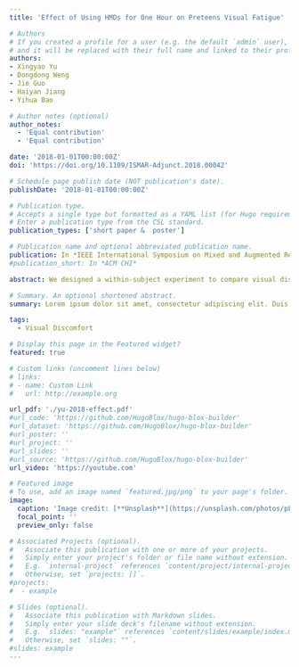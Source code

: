 ```yaml
---
title: 'Effect of Using HMDs for One Hour on Preteens Visual Fatigue'

# Authors
# If you created a profile for a user (e.g. the default `admin` user), write the username (folder name) here
# and it will be replaced with their full name and linked to their profile.
authors:
- Xingyao Yu
- Dongdong Weng
- Jie Guo
- Haiyan Jiang
- Yihua Bao

# Author notes (optional)
author_notes:
  - 'Equal contribution'
  - 'Equal contribution'

date: '2018-01-01T00:00:00Z'
doi: 'https://doi.org/10.1109/ISMAR-Adjunct.2018.00042'

# Schedule page publish date (NOT publication's date).
publishDate: '2018-01-01T00:00:00Z'

# Publication type.
# Accepts a single type but formatted as a YAML list (for Hugo requirements).
# Enter a publication type from the CSL standard.
publication_types: ['short paper &  poster']

# Publication name and optional abbreviated publication name.
publication: In *IEEE International Symposium on Mixed and Augmented Reality Adjunct (IEEE ISMAR-Adjunct)*
#publication_short: In *ACM CHI*

abstract: We designed a within-subject experiment to compare visual discomfort to preteen users caused by using head-mounted displays (HMD) and tablet computers for an hour. 18 participants younger than 13 years old were recruited to fulfill a series of similar painting tasks under both display conditions. Visual fatigue was measured with visual analog scale before and after experiment and during the break of experiment. The results indicated that HMD had a trend to bring higher visual fatigue than tablet computer during the exposure of 1 hour. Although the symptoms of visual discomfort disappeared after resting, there is need for preteen-specific head-mounted displays.

# Summary. An optional shortened abstract.
summary: Lorem ipsum dolor sit amet, consectetur adipiscing elit. Duis posuere tellus ac convallis placerat. Proin tincidunt magna sed ex sollicitudin condimentum.

tags:
  - Visual Discomfort

# Display this page in the Featured widget?
featured: true

# Custom links (uncomment lines below)
# links:
# - name: Custom Link
#   url: http://example.org

url_pdf: './yu-2018-effect.pdf'
#url_code: 'https://github.com/HugoBlox/hugo-blox-builder'
#url_dataset: 'https://github.com/HugoBlox/hugo-blox-builder'
#url_poster: ''
#url_project: ''
#url_slides: ''
#url_source: 'https://github.com/HugoBlox/hugo-blox-builder'
url_video: 'https://youtube.com'

# Featured image
# To use, add an image named `featured.jpg/png` to your page's folder.
image:
  caption: 'Image credit: [**Unsplash**](https://unsplash.com/photos/pLCdAaMFLTE)'
  focal_point: ''
  preview_only: false

# Associated Projects (optional).
#   Associate this publication with one or more of your projects.
#   Simply enter your project's folder or file name without extension.
#   E.g. `internal-project` references `content/project/internal-project/index.md`.
#   Otherwise, set `projects: []`.
#projects:
#  - example

# Slides (optional).
#   Associate this publication with Markdown slides.
#   Simply enter your slide deck's filename without extension.
#   E.g. `slides: "example"` references `content/slides/example/index.md`.
#   Otherwise, set `slides: ""`.
#slides: example
---
```


<!-- {{% callout note %}}
Click the _Cite_ button above to demo the feature to enable visitors to import publication metadata into their reference management software.
{{% /callout %}}

{{% callout note %}}
Create your slides in Markdown - click the _Slides_ button to check out the example.
{{% /callout %}}

Add the publication's **full text** or **supplementary notes** here. You can use rich formatting such as including [code, math, and images](https://docs.hugoblox.com/content/writing-markdown-latex/). -->
